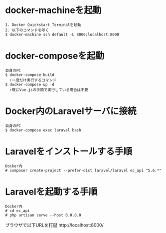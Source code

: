 # docker-machineを起動
```
1. Docker Quickstart Terminalを起動
2. 以下のコマンドを叩く
$ docker-machine ssh default -L 8000:localhost:8000
```

# docker-composeを起動
```
自身のPC
$ docker-compose build
  ↑一度だけ実行するコマンド
$ docker-compose up -d
  ↑既にVue.jsの手順で実行している場合は不要
```

# Docker内のLaravelサーバに接続
```
自身のPC
$ docker-compose exec laravel bash
```

# Laravelをインストールする手順
```
Docker内
# composer create-project --prefer-dist laravel/laravel ec_api "5.6.*"
```

# Laravelを起動する手順
```
Docker内
# cd ec_api
# php artisan serve --host 0.0.0.0
```

ブラウザで以下URLを打鍵
http://localhost:8000/
